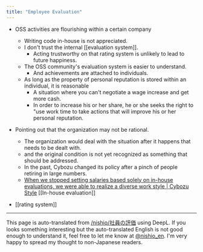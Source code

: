 ```yaml
---
title: "Employee Evaluation"
---
```


- OSS activities are flourishing within a certain company
    - Writing code in-house is not appreciated.
    - I don't trust the internal [[evaluation system]].
        - Acting trustworthy on that rating system is unlikely to lead to future happiness.
    - The OSS community's evaluation system is easier to understand.
        - And achievements are attached to individuals.
    - As long as the property of personal reputation is stored within an individual, it is reasonable
        - A situation where you can't negotiate a wage increase and get more cash.
        - In order to increase his or her share, he or she seeks the right to "use work time to take actions that will improve his or her personal reputation.
- Pointing out that the organization may not be rational.
    - The organization would deal with the situation after it happens that needs to be dealt with.
    - and the original condition is not yet recognized as something that should be addressed.
    - In the past, Cybozu changed its policy after a pinch of people retiring in large numbers.
    - [When we stopped setting salaries based solely on in-house evaluations, we were able to realize a diverse work style | Cybozu Style](https://cybozushiki.cybozu.co.jp/articles/m001021.html) [[In-house evaluation]]

- [[rating system]]

---
This page is auto-translated from [/nishio/社員の評価](https://scrapbox.io/nishio/社員の評価) using DeepL. If you looks something interesting but the auto-translated English is not good enough to understand it, feel free to let me know at [@nishio_en](https://twitter.com/nishio_en). I'm very happy to spread my thought to non-Japanese readers.